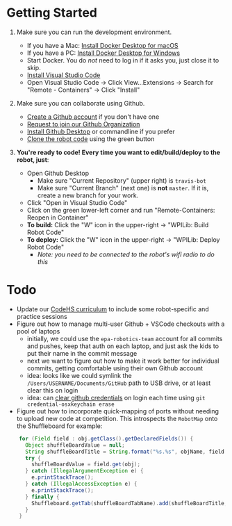 # Getting Started

1. Make sure you can run the development environment.

    * If you have a Mac: [Install Docker Desktop for macOS](https://download.docker.com/mac/stable/Docker.dmg)
    * If you have a PC: [Install Docker Desktop for Windows](https://download.docker.com/win/stable/Docker%20for%20Windows%20Installer.exe)
    * Start Docker. You do _not_ need to log in if it asks you, just close it to skip.
    * [Install Visual Studio Code](https://code.visualstudio.com/download)
    * Open Visual Studio Code → Click View...Extensions → Search for "Remote - Containers" → Click "Install"

2. Make sure you can collaborate using Github.

    * [Create a Github account](https://github.com/join) if you don't have one
    * [Request to join our Github Organization](https://github.com/orgs/epa-robotics)
    * [Install Github Desktop](https://desktop.github.com/) or commandline if you prefer
    * [Clone the robot code](https://github.com/epa-robotics/travis-bot) using the green button

3. **You're ready to code! Every time you want to edit/build/deploy to the robot, just**:

    * Open Github Desktop
        * Make sure "Current Repository" (upper right) is `travis-bot`
        * Make sure "Current Branch" (next one) is **not** `master`. If it is, create a new branch for your work.
    * Click "Open in Visual Studio Code"
    * Click on the green lower-left corner and run "Remote-Containers: Reopen in Container"
    * **To build:** Click the "W" icon in the upper-right → "WPILib: Build Robot Code"
    * **To deploy:** Click the "W" icon in the upper-right → "WPILib: Deploy Robot Code"
        * _Note: you need to be connected to the robot's wifi radio to do this_

# Todo

* Update our [CodeHS curriculum](https://codehs.com/section/80279/course/692/activity_progress/module/1309) to include some robot-specific and practice sessions
* Figure out how to manage multi-user Github + VSCode checkouts with a pool of laptops
  * initially, we could use the `epa-robotics-team` account for all commits and pushes, keep that auth on each laptop, and just ask the kids to put their name in the commit message
  * next we want to figure out how to make it work better for individual commits, getting comfortable using their own Github account
  * idea: looks like we could symlink the `/Users/USERNAME/Documents/GitHub` path to USB drive, or at least clear this on login
  * idea: can [clear github credentials](https://help.github.com/en/articles/updating-credentials-from-the-osx-keychain) on login each time using `git credential-osxkeychain erase`
* Figure out how to incorporate quick-mapping of ports without needing to upload new code at competition. This introspects the `RobotMap` onto the Shuffleboard for example:
```java
    for (Field field : obj.getClass().getDeclaredFields()) {
      Object shuffleBoardValue = null;
      String shuffleBoardTitle = String.format("%s.%s", objName, field.getName());
      try {
        shuffleBoardValue = field.get(obj);
      } catch (IllegalArgumentException e) {
        e.printStackTrace();
      } catch (IllegalAccessException e) {
        e.printStackTrace();
      } finally {
        Shuffleboard.getTab(shuffleBoardTabName).add(shuffleBoardTitle, shuffleBoardValue);
      }
    }
```